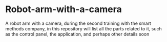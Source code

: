 # Robot-arm-with-a-camera
A robot arm with a camera, during the second training with the smart methods company, in this repository will list all the parts related to it, such as the control panel, the application, and perhaps other details soon
